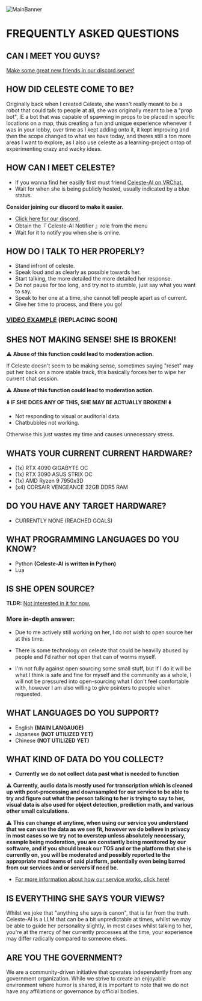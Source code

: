 ![MainBanner](https://user-images.githubusercontent.com/130422935/231066942-2bacb1b8-3e14-4d74-9cb7-6fdfc070fd44.png)
# FREQUENTLY ASKED QUESTIONS

## CAN I MEET YOU GUYS?
 [Make some great new friends in our discord server!](https://discord.gg/RpqunvvNNF)

## HOW DID CELESTE COME TO BE?
Originally back when I created Celeste, she wasn't really meant to be a robot that could talk to people at all, she was originally meant to be a "prop bot", IE a bot that was capable of spawning in props to be placed in specific locations on a map, thus creating a fun and unique experience whenever it was in your lobby, over time as I kept adding onto it, it kept improving and then the scope changed to what we have today, and theres still a ton more areas I want to explore, as I also use celeste as a learning-project ontop of experimenting crazy and wacky ideas.


## HOW CAN I MEET CELESTE?
* If you wanna find her easilly first must friend [Celeste-AI on VRChat.](https://vrchat.com/home/user/usr_ff803344-a3a9-4949-b7a6-900b9b7b0b22)
* Wait for when she is being publicly hosted, usually indicated by a blue status.

**Consider joining our discord to make it easier.**
* [Click here for our discord.](https://discord.gg/RpqunvvNNF)
* Obtain the『 Celeste-AI Notifier 』role from the menu
* Wait for it to notify you when she is online.

## HOW DO I TALK TO HER PROPERLY?
* Stand infront of celeste.
* Speak loud and as clearly as possible towards her.
* Start talking, the more detailed the more detailed her response.
* Do not pause for too long, and try not to stumble, just say what you want to say.
* Speak to her one at a time, she cannot tell people apart as of current.
* Give her time to process, and there you go!

### [VIDEO EXAMPLE](https://youtu.be/RyMXKU3mfOU?si=w_iskERlpHac-Ebf) (REPLACING SOON)

## SHES NOT MAKING SENSE! SHE IS BROKEN!

⚠️ **Abuse of this function could lead to moderation action.**

If Celeste doesn't seem to be making sense, sometimes saying "reset" may put her back on a more stable track, this basically forces her to wipe her current chat session.

⚠️ **Abuse of this function could lead to moderation action.**




**⬇️ IF SHE DOES ANY OF THIS, SHE MAY BE ACTUALLY BROKEN! ⬇️**
* Not responding to visual or auditorial data.
* Chatbubbles not working.

Otherwise this just wastes my time and causes unnecessary stress.

## WHATS YOUR CURRENT CURRENT HARDWARE?
* (1x) RTX 4090 GIGABYTE OC
* (1x) RTX 3090 ASUS STRIX OC
* (1x) AMD Ryzen 9 7950x3D
* (x4) CORSAIR VENGEANCE 32GB DDR5 RAM

## DO YOU HAVE ANY TARGET HARDWARE?
* CURRENTLY NONE (REACHED GOALS)

## WHAT PROGRAMMING LANGUAGES DO YOU KNOW?
* Python **(Celeste-AI is written in Python)**
* Lua

## IS SHE OPEN SOURCE?
**TLDR:** <ins>Not interested in it for now.</ins>

### More in-depth answer:
* Due to me actively still working on her, I do not wish to open source her at this time.

* There is some technology on celeste that could be heavilly abused by people and I'd rather not open that can of worms myself.

* I'm not fully against open sourcing some small stuff, but if I do it will be what I think is safe and fine for myself and the community as a whole, I will not be pressured into open-sourcing what I don't feel comfortable with, however I am also willing to give pointers to people when requested.

## WHAT LANGUAGES DO YOU SUPPORT?
* English **(MAIN LANGAUGE)**
* Japanese **(NOT UTILIZED YET)**
* Chinese **(NOT UTILIZED YET)**

## WHAT KIND OF DATA DO YOU COLLECT?
* **Currently we do not collect data past what is needed to function**

⚠️ **Currently, audio data is mostly used for transcription which is cleaned up with post-processing and downsampled for our service to be able to try and figure out what the person talking to her is trying to say to her, visual data is also used for object detection, prediction math, and various other small calculations.**

⚠️ **This can change at anytime, when using our service you understand that we can use the data as we see fit, however we do believe in privacy in most cases so we try not to overstep unless absolutely neccessary, example being moderation, you are constantly being monitored by our software, and if you should break our TOS and or the platform that she is currently on, you will be moderated and possibly reported to the appropriate mod teams of said platform, potentially even being barred from our services and or servers if need be.**

* [For more information about how our service works, click here!](https://github.com/Celeste-AI/Celeste-AI/blob/main/informational/howsheworks.md)

## IS EVERYTHING SHE SAYS YOUR VIEWS?
Whilst we joke that "anything she says is canon", that is far from the truth.
Celeste-AI is a LLM that can be a bit unpredictable at times, whilst we may be able to guide her personality slightly, in most cases whilst talking to her, you're at the mercy of her currently processes at the time, your experience may differ radically compared to someone elses.

## ARE YOU THE GOVERNMENT?
We are a community-driven initiative that operates independently from any government organization. While we strive to create an enjoyable environment where humor is shared, it is important to note that we do not have any affiliations or governance by official bodies.